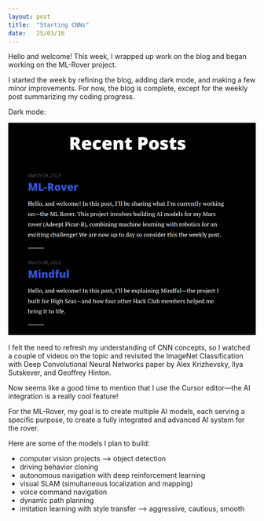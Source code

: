 ```yaml
---
layout: post
title:  "Starting CNNs"
date:   25/03/16
---
```


<p class="intro"><span class="dropcap">H</span>ello and welcome! This week, I wrapped up work on the blog and began working on the ML-Rover project.</p>

I started the week by refining the blog, adding dark mode, and making a few minor improvements. For now, the blog is complete, except for the weekly post summarizing my coding progress.

Dark mode:

<img src="/assets/img/dark-mode.jpg" alt="">

I felt the need to refresh my understanding of CNN concepts, so I watched a couple of videos on the topic and revisited the ImageNet Classification with Deep Convolutional Neural Networks paper by Alex Krizhevsky, Ilya Sutskever, and Geoffrey Hinton.

Now seems like a good time to mention that I use the Cursor editor—the AI integration is a really cool feature!

For the ML-Rover, my goal is to create multiple AI models, each serving a specific purpose, to create a fully integrated and advanced AI system for the rover.

Here are some of the models I plan to build:

- computer vision projects --> object detection
- driving behavior cloning
- autonomous navigation with deep reinforcement learning
- visual SLAM (simultaneous localization and mapping)
- voice command navigation
- dynamic path planning
- imitation learning with style transfer --> aggressive, cautious, smooth
